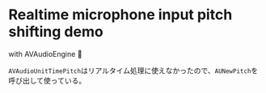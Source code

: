 # Realtime microphone input pitch shifting demo

with AVAudioEngine :musical_note:

`AVAudioUnitTimePitch`はリアルタイム処理に使えなかったので、`AUNewPitch`を呼び出して使っている。
